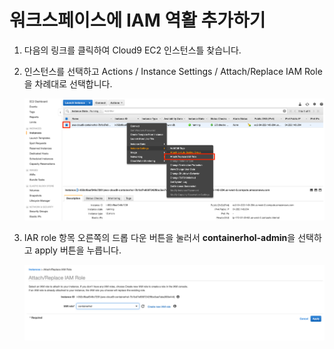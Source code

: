 # 워크스페이스에 IAM 역활 추가하기

1. 다음의 링크를 클릭하여 Cloud9 EC2 인스턴스틀 찾습니다.
2. 인스턴스를 선택하고  Actions / Instance Settings / Attach/Replace IAM Role 을 차례대로 선택합니다.

     ![Alt](../images/iam/intance-role.png "cloud9 afters")

3. IAR role 항목 오른쪽의 드롭 다운 버튼을 눌러서 **containerhol-admin**을 선택하고 apply 버튼을 누릅니다.

     ![Alt](../images/iam/attach-role.png "cloud9 afters")
